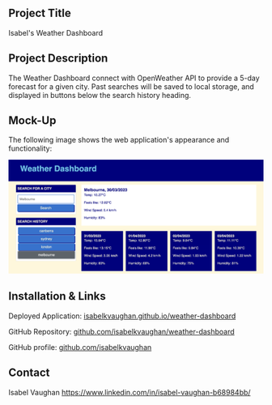 ## Project Title

Isabel's Weather Dashboard

## Project Description

The Weather Dashboard connect with OpenWeather API to provide a 5-day forecast for a given city. Past searches will be saved to local storage, and displayed in buttons below the search history heading. 

## Mock-Up

The following image shows the web application's appearance and functionality:

![Header with title. Search panel and search history on the left. Weather data displayed on the right.](./assets/images/screenshot.png)

## Installation & Links

Deployed Application: [isabelkvaughan.github.io/weather-dashboard](https://isabelkvaughan.github.io/weather-dashboard/)

GitHub Repository: [github.com/isabelkvaughan/weather-dashboard](https://github.com/isabelkvaughan/weather-dashboard)

GitHub profile: [github.com/isabelkvaughan](https://github.com/isabelkvaughan)

## Contact

Isabel Vaughan 
https://www.linkedin.com/in/isabel-vaughan-b68984bb/